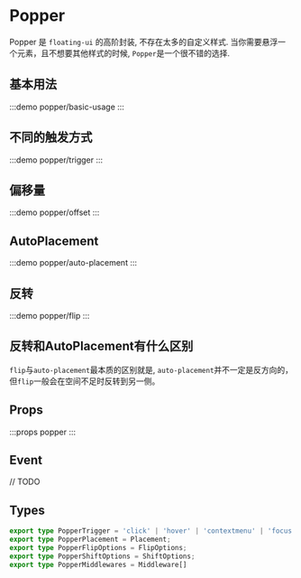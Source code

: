 # Popper

Popper 是 `floating-ui` 的高阶封装, 不存在太多的自定义样式. 当你需要悬浮一个元素，且不想要其他样式的时候, `Popper`是一个很不错的选择.

## 基本用法

:::demo popper/basic-usage
:::

## 不同的触发方式

:::demo popper/trigger
:::

## 偏移量

:::demo popper/offset
:::

## AutoPlacement

:::demo popper/auto-placement
:::

## 反转

:::demo popper/flip
:::

## 反转和AutoPlacement有什么区别

`flip`与`auto-placement`最本质的区别就是, `auto-placement`并不一定是反方向的，但`flip`一般会在空间不足时反转到另一侧。

## Props

:::props popper
:::


## Event

// TODO

## Types

```typescript
export type PopperTrigger = 'click' | 'hover' | 'contextmenu' | 'focus'
export type PopperPlacement = Placement;
export type PopperFlipOptions = FlipOptions;
export type PopperShiftOptions = ShiftOptions;
export type PopperMiddlewares = Middleware[]
```